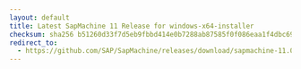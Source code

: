 ```yaml
---
layout: default
title: Latest SapMachine 11 Release for windows-x64-installer
checksum: sha256 b51260d33f7d5eb9fbbd414e0b7288ab87585f0f086eaa1f4dbc6997504f26c2
redirect_to:
  - https://github.com/SAP/SapMachine/releases/download/sapmachine-11.0.20/sapmachine-jre-11.0.20_windows-x64_bin.msi
---
```

